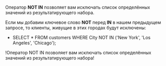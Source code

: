 Оператор **NOT IN** позволяет вам исключать список определённых значений из результатирующего набора.

Если мы добавим ключевое слово **NOT** перед **IN** в нашем предыдущем запросе,
то клиенты, живущие в этих городах будут исключены:

- SELECT * FROM customers WHERE City NOT IN ('New York', 'Los Angeles', 'Chicago');

!Оператор NOT IN позволяет вам исключать список определённых значений из результатирующего набора!
